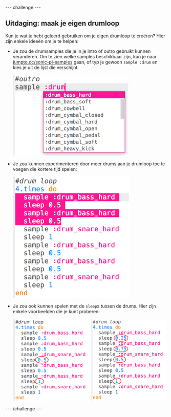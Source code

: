 \--- challenge \---

## Uitdaging: maak je eigen drumloop

Kun je wat je hebt geleerd gebruiken om je eigen drumloop te creëren? Hier zijn enkele ideeën om je te helpen:

+ Je zou de drumsamples die je in je intro of outro gebruikt kunnen veranderen. Om te zien welke samples beschikbaar zijn, kun je naar [jumpto.cc/sonic-pi-samples](http://jumpto.cc/sonic-pi-samples) gaan, of typ je gewoon `sample :drum` en kies je uit de lijst die verschijnt.
    
    ![schermafbeelding](images/drum-outro-challenge.png)

+ Je zou kunnen experimenteren door meer drums aan je drumloop toe te voegen die kortere tijd spelen:
    
    ![schermafbeelding](images/drum-beat-challenge-1.png)

+ Je zou ook kunnen spelen met de `sleep`s tussen de drums. Hier zijn enkele voorbeelden die je kunt proberen:
    
    ![schermafbeelding](images/drum-beat-challenge-2.png)

\--- /challenge \---